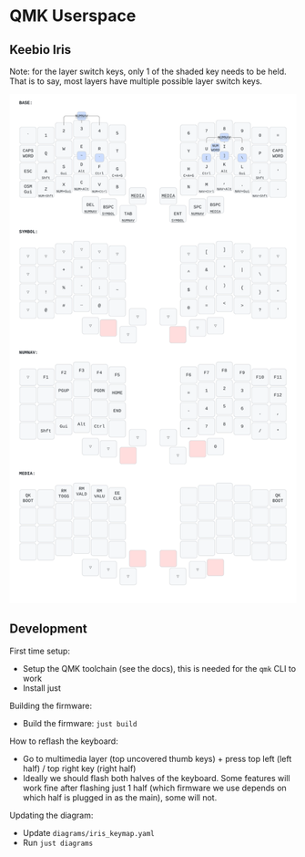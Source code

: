 # QMK Userspace

## Keebio Iris

Note: for the layer switch keys, only 1 of the shaded key needs to be held. That is to say, most layers have multiple possible layer switch keys.

![Keyboard layout](./diagrams/iris_keymap.svg)

## Development

First time setup:
- Setup the QMK toolchain (see the docs), this is needed for the `qmk` CLI to work
- Install just

Building the firmware: 
- Build the firmware: `just build`

How to reflash the keyboard:
- Go to multimedia layer (top uncovered thumb keys) + press top left (left half) / top right key (right half)
- Ideally we should flash both halves of the keyboard. Some features will work fine after flashing just 1 half (which firmware we use depends on which half is plugged in as the main), some will not.

Updating the diagram:
- Update `diagrams/iris_keymap.yaml`
- Run `just diagrams`
